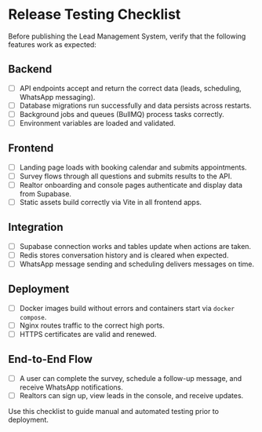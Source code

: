 # Release Testing Checklist

Before publishing the Lead Management System, verify that the following features work as expected:

## Backend
- [ ] API endpoints accept and return the correct data (leads, scheduling, WhatsApp messaging).
- [ ] Database migrations run successfully and data persists across restarts.
- [ ] Background jobs and queues (BullMQ) process tasks correctly.
- [ ] Environment variables are loaded and validated.

## Frontend
- [ ] Landing page loads with booking calendar and submits appointments.
- [ ] Survey flows through all questions and submits results to the API.
- [ ] Realtor onboarding and console pages authenticate and display data from Supabase.
- [ ] Static assets build correctly via Vite in all frontend apps.

## Integration
- [ ] Supabase connection works and tables update when actions are taken.
- [ ] Redis stores conversation history and is cleared when expected.
- [ ] WhatsApp message sending and scheduling delivers messages on time.

## Deployment
- [ ] Docker images build without errors and containers start via `docker compose`.
- [ ] Nginx routes traffic to the correct high ports.
- [ ] HTTPS certificates are valid and renewed.

## End-to-End Flow
- [ ] A user can complete the survey, schedule a follow-up message, and receive WhatsApp notifications.
- [ ] Realtors can sign up, view leads in the console, and receive updates.

Use this checklist to guide manual and automated testing prior to deployment.
